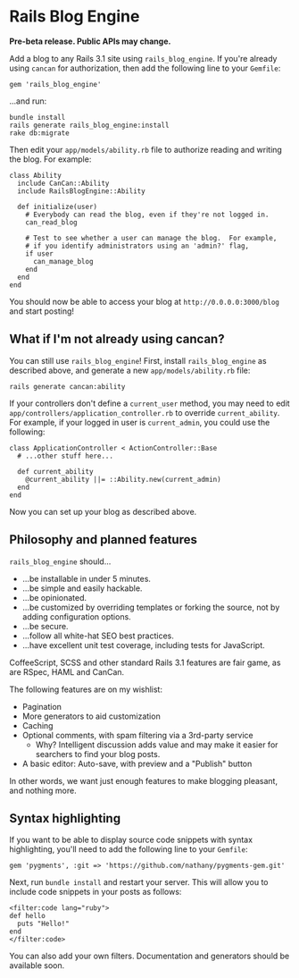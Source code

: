 # Rails Blog Engine

**Pre-beta release.  Public APIs may change.**

Add a blog to any Rails 3.1 site using `rails_blog_engine`.  If you're
already using `cancan` for authorization, then add the following line to
your `Gemfile`:

    gem 'rails_blog_engine'

...and run:

    bundle install
    rails generate rails_blog_engine:install
    rake db:migrate

Then edit your `app/models/ability.rb` file to authorize reading and
writing the blog.  For example:

    class Ability
      include CanCan::Ability
      include RailsBlogEngine::Ability
      
      def initialize(user)
        # Everybody can read the blog, even if they're not logged in.
        can_read_blog
        
        # Test to see whether a user can manage the blog.  For example,
        # if you identify administrators using an 'admin?' flag, 
        if user
          can_manage_blog
        end
      end
    end

You should now be able to access your blog at `http://0.0.0.0:3000/blog`
and start posting!

## What if I'm not already using cancan?

You can still use `rails_blog_engine`!  First, install `rails_blog_engine`
as described above, and generate a new `app/models/ability.rb` file:

    rails generate cancan:ability

If your controllers don't define a `current_user` method, you may need to
edit `app/controllers/application_controller.rb` to override
`current_ability`.  For example, if your logged in user is `current_admin`,
you could use the following:

    class ApplicationController < ActionController::Base
      # ...other stuff here...
      
      def current_ability
        @current_ability ||= ::Ability.new(current_admin)
      end
    end

Now you can set up your blog as described above.

## Philosophy and planned features

`rails_blog_engine` should...

* ...be installable in under 5 minutes.
* ...be simple and easily hackable.
* ...be opinionated.
* ...be customized by overriding templates or forking the source, not by
  adding configuration options.
* ...be secure.
* ...follow all white-hat SEO best practices.
* ...have excellent unit test coverage, including tests for JavaScript.

CoffeeScript, SCSS and other standard Rails 3.1 features are fair game, as
are RSpec, HAML and CanCan.

The following features are on my wishlist:

* Pagination
* More generators to aid customization
* Caching
* Optional comments, with spam filtering via a 3rd-party service
  * Why?  Intelligent discussion adds value and may make it easier
    for searchers to find your blog posts.
* A basic editor: Auto-save, with preview and a "Publish" button

In other words, we want just enough features to make blogging pleasant, and
nothing more.

## Syntax highlighting

If you want to be able to display source code snippets with syntax
highlighting, you'll need to add the following line to your `Gemfile`:

    gem 'pygments', :git => 'https://github.com/nathany/pygments-gem.git'

Next, run `bundle install` and restart your server.  This will allow
you to include code snippets in your posts as follows:

    <filter:code lang="ruby">
    def hello
      puts "Hello!"
    end
    </filter:code>

You can also add your own filters.  Documentation and generators should be
available soon.

 
